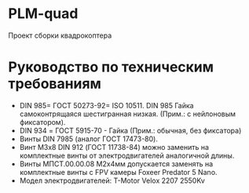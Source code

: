 # PLM-quad
Проект сборки квадрокоптера

# Руководство по техническим требованиям
* DIN 985= ГОСТ 50273-92= ISO 10511. DIN 985 Гайка самоконтрящаяся 
  шестигранная низкая. (Прим.: с нейлоновым фиксатором).
* DIN 934 = ГОСТ 5915-70 - Гайка (Прим.: обычная, без фиксатора)
* Винты DIN 7985 (аналог ГОСТ 17473-80).
* Винт М3х8 DIN 912 (ГОСТ 11738-84) можно заменить на комплектные винты от 
  электродвигателей аналогичной длины.
* Винты МПСТ.00.00.08 М2x4мм допускается заменять на комплектные винты с 
  FPV камеры Foxeer Predator 5 Nano. 
* Модел электродвигателей: T-Motor Velox 2207 2550Kv
